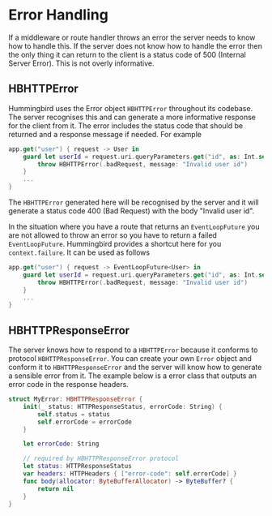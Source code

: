 #  Error Handling

If a middleware or route handler throws an error the server needs to know how to handle this. If the server does not know how to handle the error then the only thing it can return to the client is a status code of 500 (Internal Server Error). This is not overly informative.

## HBHTTPError

Hummingbird uses the Error object `HBHTTPError` throughout its codebase. The server recognises this and can generate a more informative response for the client from it. The error includes the status code that should be returned and a response message if needed. For example 

```swift
app.get("user") { request -> User in
    guard let userId = request.uri.queryParameters.get("id", as: Int.self) else {
        throw HBHTTPError(.badRequest, message: "Invalid user id")
    }
    ...
}
```
The `HBHTTPError` generated here will be recognised by the server and it will generate a status code 400 (Bad Request) with the body "Invalid user id".

In the situation where you have a route that returns an `EventLoopFuture` you are not allowed to throw an error so you have to return a failed `EventLoopFuture`. Hummingbird provides a shortcut here for you `context.failure`. It can be used as follows

```swift
app.get("user") { request -> EventLoopFuture<User> in
    guard let userId = request.uri.queryParameters.get("id", as: Int.self) else {
        throw HBHTTPError(.badRequest, message: "Invalid user id")
    }
    ...
}
```

## HBHTTPResponseError

The server knows how to respond to a `HBHTTPError` because it conforms to protocol `HBHTTPResponseError`. You can create your own `Error` object and conform it to `HBHTTPResponseError` and the server will know how to generate a sensible error from it. The example below is a error class that outputs an error code in the response headers.

```swift
struct MyError: HBHTTPResponseError {
    init(_ status: HTTPResponseStatus, errorCode: String) {
        self.status = status
        self.errorCode = errorCode
    }

    let errorCode: String

    // required by HBHTTPResponseError protocol
    let status: HTTPResponseStatus
    var headers: HTTPHeaders { ["error-code": self.errorCode] }
    func body(allocator: ByteBufferAllocator) -> ByteBuffer? {
        return nil
    }
}
```
